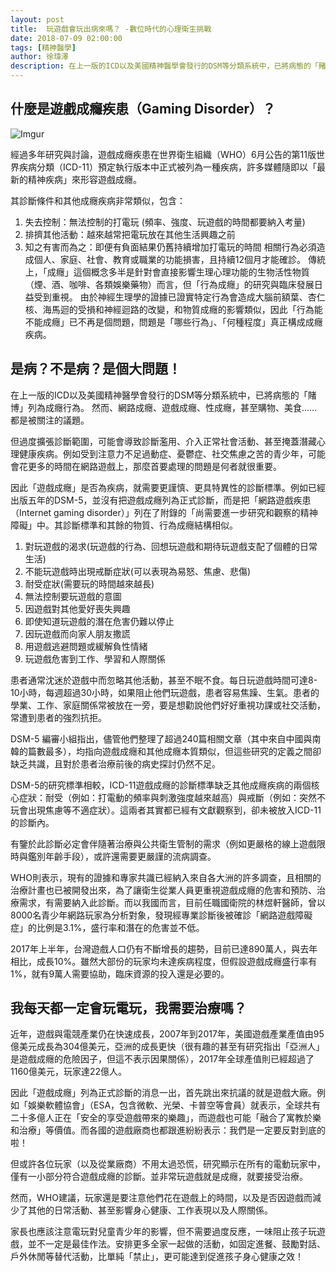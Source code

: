 ```yaml
---
layout: post
title:  玩遊戲會玩出病來嗎？ -數位時代的心理衛生挑戰
date: 2018-07-09 02:00:00
tags: [精神醫學]
author: 徐瑋澤
description: 在上一版的ICD以及美國精神醫學會發行的DSM等分類系統中，已將病態的「賭博」列為成癮行為。 然而、網路成癮、遊戲成癮、性成癮，甚至購物、美食……都是被關注的議題 
---
```


## 什麼是遊戲成癮疾患（Gaming Disorder）？
![Imgur](https://i.imgur.com/UXuQQaC.jpg)

經過多年研究與討論，遊戲成癮疾患在世界衛生組織（WHO）6月公告的第11版世界疾病分類（ICD-11）預定執行版本中正式被列為一種疾病，許多媒體隨即以「最新的精神疾病」來形容遊戲成癮。其診斷條件和其他成癮疾病非常類似，包含：
1. 失去控制：無法控制的打電玩 (頻率、強度、玩遊戲的時間都要納入考量)
2. 排擠其他活動：越來越常把電玩放在其他生活興趣之前
3. 知之有害而為之：即便有負面結果仍舊持續增加打電玩的時間
相關行為必須造成個人、家庭、社會、教育或職業的功能損害，且持續12個月才能確診。
傳統上，「成癮」這個概念多半是針對會直接影響生理心理功能的生物活性物質（煙、酒、咖啡、各類娛樂藥物）而言，但「行為成癮」的研究與臨床發展日益受到重視。 由於神經生理學的證據已證實特定行為會造成大腦前額葉、杏仁核、海馬迴的受損和神經迴路的改變，和物質成癮的影響類似，因此「行為能不能成癮」已不再是個問題，問題是「哪些行為」、「何種程度」真正構成成癮疾病。

<!--more-->

## 是病？不是病？是個大問題！
在上一版的ICD以及美國精神醫學會發行的DSM等分類系統中，已將病態的「賭博」列為成癮行為。 然而、網路成癮、遊戲成癮、性成癮，甚至購物、美食……都是被關注的議題。 但過度擴張診斷範圍，可能會導致診斷濫用、介入正常社會活動、甚至掩蓋潛藏心理健康疾病。例如受到注意力不足過動症、憂鬱症、社交焦慮之苦的青少年，可能會花更多的時間在網路遊戲上，那麼首要處理的問題是何者就很重要。
 
因此「遊戲成癮」是否為疾病，就需要更謹慎、更具特異性的診斷標準。例如已經出版五年的DSM-5，並沒有把遊戲成癮列為正式診斷，而是把「網路遊戲疾患（Internet gaming disorder）」列在了附錄的「尚需要進一步研究和觀察的精神障礙」中。其診斷標準和其餘的物質、行為成癮結構相似。

1. 對玩遊戲的渴求(玩遊戲的行為、回想玩遊戲和期待玩遊戲支配了個體的日常生活)  
2. 不能玩遊戲時出現戒斷症狀(可以表現為易怒、焦慮、悲傷)    
3. 耐受症狀(需要玩的時間越來越長)    
4. 無法控制要玩遊戲的意圖     
5. 因遊戲對其他愛好喪失興趣    
6. 即使知道玩遊戲的潛在危害仍難以停止      
7. 因玩遊戲而向家人朋友撒謊        
8. 用遊戲逃避問題或緩解負性情緒       
9. 玩遊戲危害到工作、學習和人際關係

患者通常沈迷於遊戲中而忽略其他活動，甚至不眠不食。每日玩遊戲時間可達8-10小時，每週超過30小時，如果阻止他們玩遊戲，患者容易焦躁、生氣。患者的學業、工作、家庭關係常被放在一旁，要是想勸說他們好好重視功課或社交活動，常遭到患者的強烈抗拒。

DSM-5 編審小組指出，儘管他們整理了超過240篇相關文章（其中來自中國與南韓的篇數最多），均指向遊戲成癮和其他成癮本質類似，但這些研究的定義之間卻缺乏共識，且對於患者治療前後的病史探討仍然不足。

DSM-5的研究標準相較，ICD-11遊戲成癮的診斷標準缺乏其他成癮疾病的兩個核心症狀：耐受（例如：打電動的頻率與刺激強度越來越高）與戒斷（例如：突然不玩會出現焦慮等不適症狀）。這兩者其實都已經有文獻觀察到，卻未被放入ICD-11的診斷內。

有鑒於此診斷必定會伴隨著治療與公共衛生管制的需求（例如更嚴格的線上遊戲限時與鑑別年齡手段），或許還需要更嚴謹的流病調查。WHO則表示，現有的證據和專家共識已經納入來自各大洲的許多調查，且相關的治療計畫也已被開發出來，為了讓衛生從業人員更重視遊戲成癮的危害和預防、治療需求，有需要納入此診斷。而以我國而言，目前任職國衛院的林煜軒醫師，曾以8000名青少年網路玩家為分析對象，發現經專業診斷後被確診「網路遊戲障礙症」的比例是3.1%，盛行率和潛在的危害並不低。
2017年上半年，台灣遊戲人口仍有不斷增長的趨勢，目前已達890萬人，與去年相比，成長10%。雖然大部份的玩家均未達疾病程度，但假設遊戲成癮盛行率有1%，就有9萬人需要協助，臨床資源的投入還是必要的。

## 我每天都一定會玩電玩，我需要治療嗎？
近年，遊戲與電競產業仍在快速成長，2007年到2017年，美國遊戲產業產值由95億美元成長為304億美元，亞洲的成長更快（很有趣的甚至有研究指出「亞洲人」是遊戲成癮的危險因子，但這不表示因果關係），2017年全球產值則已經超過了1160億美元，玩家達22億人。因此「遊戲成癮」列為正式診斷的消息一出，首先跳出來抗議的就是遊戲大廠。例如「娛樂軟體協會」（ESA，包含微軟、光榮、卡普空等會員）就表示，全球共有二十多億人正在「安全的享受遊戲帶來的樂趣」，而遊戲也可能「融合了寓教於樂和治療」等價值。而各國的遊戲廠商也都跟進紛紛表示：我們是一定要反對到底的啦！但或許各位玩家（以及從業廠商）不用太過恐慌，研究顯示在所有的電動玩家中，僅有一小部分符合遊戲成癮的診斷。並非常玩遊戲就是成癮，就要接受治療。然而，WHO建議，玩家還是要注意他們花在遊戲上的時間，以及是否因遊戲而減少了其他的日常活動、甚至影響身心健康、工作表現以及人際關係。家長也應該注意電玩對兒童青少年的影響，但不需要過度反應，一味阻止孩子玩遊戲，並不一定是最佳作法。安排更多全家一起做的活動，如固定進餐、鼓勵對話、戶外休閒等替代活動，比單純「禁止」，更可能達到促進孩子身心健康之效！
